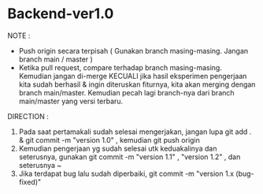 # Backend-ver1.0

NOTE :
- Push origin secara terpisah ( Gunakan branch masing-masing. Jangan branch main / master )
- Ketika pull request, compare terhadap branch masing-masing. Kemudian jangan di-merge KECUALI jika hasil eksperimen pengerjaan kita sudah berhasil & ingin diteruskan fiturnya, kita akan merging dengan branch main/master. Kemudian pecah lagi branch-nya dari branch main/master yang versi terbaru.

DIRECTION :
1. Pada saat pertamakali sudah selesai mengerjakan, jangan lupa git add . & git commit -m "version 1.0" , kemudian git push origin <namakalian>
2. Kemudian pengerjaan yg sudah selesai utk keduakalinya dan seterusnya, gunakan git commit -m "version 1.1" , "version 1.2" , dan seterusnya ~
3. Jika terdapat bug lalu sudah diperbaiki, git commit -m "version 1.x (bug-fixed)"
